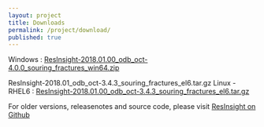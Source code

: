 ```yaml
---
layout: project
title: Downloads
permalink: /project/download/
published: true
---
```


Windows : [ResInsight-2018.01.00_odb_oct-4.0.0_souring_fractures_win64.zip](https://github.com/OPM/ResInsight/releases/download/v2018.01/ResInsight-2018.01.00_odb_oct-4.0.0_souring_fractures_win64.zip) 

ResInsight-2018.01_odb_oct-3.4.3_souring_fractures_el6.tar.gz
Linux - RHEL6 : [ResInsight-2018.01.00_odb_oct-3.4.3_souring_fractures_el6.tar.gz](https://github.com/OPM/ResInsight/releases/download/v2017.05.2/ResInsight-2018.01.00_odb_oct-3.4.3_souring_fractures_el6.tar.gz) 

For older versions, releasenotes and source code, please visit [ResInsight on Github](https://github.com/OPM/ResInsight/releases/)
